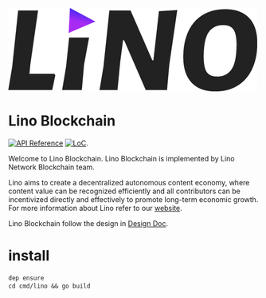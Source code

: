 ![banner](docs/graphics/banner.png)

# Lino Blockchain

[![API Reference](https://godoc.org/github.com/cosmos/cosmos-sdk?status.svg
)](https://docs.google.com/document/d/1Ytd57axPfJ13TSGVU_Yykv8ijW_VuWtx1s79ny6i5M8)
[![LoC](https://tokei.rs/b1/github/lino-network/lino)](https://github.com/lino-network/lino).

Welcome to Lino Blockchain. Lino Blockchain is implemented by Lino Network Blockchain team.

Lino aims to create a decentralized autonomous content economy, where content value can be recognized efficiently and all contributors can be incentivized directly and effectively to promote long-term economic growth. For more information about Lino refer to our [website](https://lino.network/).


Lino Blockchain follow the design in [Design Doc](https://docs.google.com/document/d/1Ytd57axPfJ13TSGVU_Yykv8ijW_VuWtx1s79ny6i5M8).

# install

```
dep ensure
cd cmd/lino && go build
```
